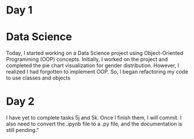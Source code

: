 # Day 1
# Data Science
Today, I started working on a Data Science project using Object-Oriented Programming (OOP) concepts. Initially, I worked on the project and completed the pie chart visualization for gender distribution. However, I realized I had forgotten to implement OOP. So, I began refactoring my code to use classes and objects

# Day 2
I have yet to complete tasks 5j and 5k. Once I finish them, I will commit. I also need to convert the .ipynb file to a .py file, and the documentation is still pending."
